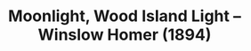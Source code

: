 ---
title: Moonlight, Wood Island Light – Winslow Homer (1894)
description: an oil painting of waves crashing on rocks
image: /images/moonlight-wood-island-light-winslow-homer.jpeg
dimensions: [477, 372]
tags: 
  - art
  - public domain
dateAdded: '2 Jul 2025'
---